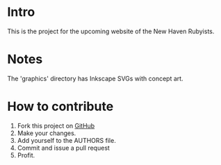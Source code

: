 # Intro

This is the project for the upcoming website of the New Haven
Rubyists.

# Notes
The 'graphics' directory has Inkscape SVGs with concept art.

# How to contribute
1. Fork this project on [GitHub](http://github.com/yonkeltron/NHV-Ruby-site)
2. Make your changes.
3. Add yourself to the AUTHORS file.
4. Commit and issue a pull request
5. Profit.